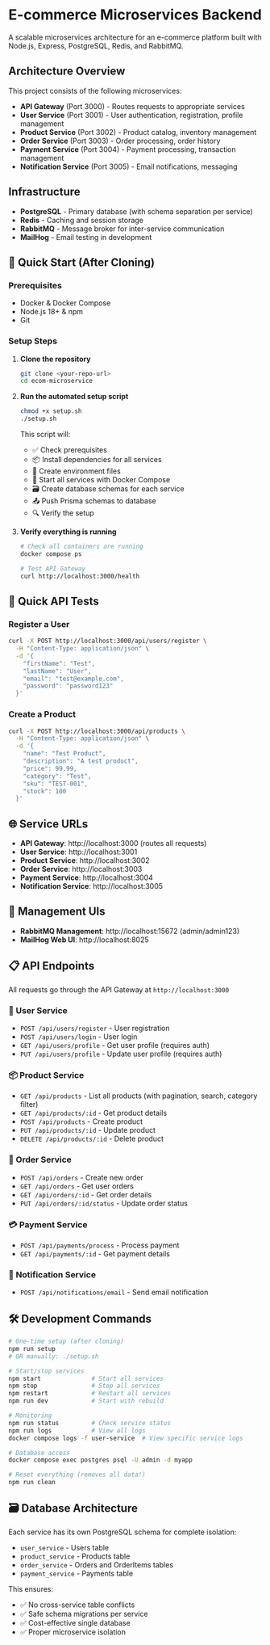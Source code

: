 # E-commerce Microservices Backend

A scalable microservices architecture for an e-commerce platform built with Node.js, Express, PostgreSQL, Redis, and RabbitMQ.

## Architecture Overview

This project consists of the following microservices:

- **API Gateway** (Port 3000) - Routes requests to appropriate services
- **User Service** (Port 3001) - User authentication, registration, profile management
- **Product Service** (Port 3002) - Product catalog, inventory management
- **Order Service** (Port 3003) - Order processing, order history
- **Payment Service** (Port 3004) - Payment processing, transaction management
- **Notification Service** (Port 3005) - Email notifications, messaging

## Infrastructure

- **PostgreSQL** - Primary database (with schema separation per service)
- **Redis** - Caching and session storage
- **RabbitMQ** - Message broker for inter-service communication
- **MailHog** - Email testing in development

## 🚀 Quick Start (After Cloning)

### Prerequisites
- Docker & Docker Compose
- Node.js 18+ & npm
- Git

### Setup Steps

1. **Clone the repository**
   ```bash
   git clone <your-repo-url>
   cd ecom-microservice
   ```

2. **Run the automated setup script**
   ```bash
   chmod +x setup.sh
   ./setup.sh
   ```
   
   This script will:
   - ✅ Check prerequisites
   - 📦 Install dependencies for all services
   - 🔧 Create environment files
   - 🚀 Start all services with Docker Compose
   - 🗃️ Create database schemas for each service
   - 📤 Push Prisma schemas to database
   - 🔍 Verify the setup

3. **Verify everything is running**
   ```bash
   # Check all containers are running
   docker compose ps
   
   # Test API Gateway
   curl http://localhost:3000/health
   ```

## 🧪 Quick API Tests

### Register a User
```bash
curl -X POST http://localhost:3000/api/users/register \
  -H "Content-Type: application/json" \
  -d '{
    "firstName": "Test",
    "lastName": "User",
    "email": "test@example.com",
    "password": "password123"
  }'
```

### Create a Product
```bash
curl -X POST http://localhost:3000/api/products \
  -H "Content-Type: application/json" \
  -d '{
    "name": "Test Product",
    "description": "A test product",
    "price": 99.99,
    "category": "Test",
    "sku": "TEST-001",
    "stock": 100
  }'
```

## 🌐 Service URLs

- **API Gateway**: http://localhost:3000 (routes all requests)
- **User Service**: http://localhost:3001  
- **Product Service**: http://localhost:3002
- **Order Service**: http://localhost:3003
- **Payment Service**: http://localhost:3004
- **Notification Service**: http://localhost:3005

## 🔧 Management UIs

- **RabbitMQ Management**: http://localhost:15672 (admin/admin123)
- **MailHog Web UI**: http://localhost:8025

## 📋 API Endpoints

All requests go through the API Gateway at `http://localhost:3000`

### 👤 User Service
- `POST /api/users/register` - User registration
- `POST /api/users/login` - User login  
- `GET /api/users/profile` - Get user profile (requires auth)
- `PUT /api/users/profile` - Update user profile (requires auth)

### 📦 Product Service
- `GET /api/products` - List all products (with pagination, search, category filter)
- `GET /api/products/:id` - Get product details
- `POST /api/products` - Create product
- `PUT /api/products/:id` - Update product
- `DELETE /api/products/:id` - Delete product

### 🛒 Order Service
- `POST /api/orders` - Create new order
- `GET /api/orders` - Get user orders
- `GET /api/orders/:id` - Get order details
- `PUT /api/orders/:id/status` - Update order status

### 💳 Payment Service
- `POST /api/payments/process` - Process payment
- `GET /api/payments/:id` - Get payment details

### 📧 Notification Service
- `POST /api/notifications/email` - Send email notification

## 🛠️ Development Commands

```bash
# One-time setup (after cloning)
npm run setup
# OR manually: ./setup.sh

# Start/stop services
npm start              # Start all services
npm stop               # Stop all services  
npm restart            # Restart all services
npm run dev            # Start with rebuild

# Monitoring
npm run status         # Check service status
npm run logs           # View all logs
docker compose logs -f user-service  # View specific service logs

# Database access
docker compose exec postgres psql -U admin -d myapp

# Reset everything (removes all data!)
npm run clean
```

## 🗃️ Database Architecture

Each service has its own PostgreSQL schema for complete isolation:
- `user_service` - Users table
- `product_service` - Products table  
- `order_service` - Orders and OrderItems tables
- `payment_service` - Payments table

This ensures:
- ✅ No cross-service table conflicts
- ✅ Safe schema migrations per service
- ✅ Cost-effective single database
- ✅ Proper microservice isolation
